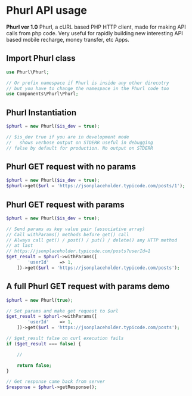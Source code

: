 # Phurl API usage

**Phurl ver 1.0**
Phurl, a cURL based PHP HTTP client, made for making API calls from php code.
Very useful for rapidly building new interesting API based mobile recharge, money transfer, etc Apps.

## Import Phurl class
```php
use Phurl\Phurl;

// Or prefix namespace if Phurl is inside any other direcotry
// but you have to change the namespace in the Phurl code too
use Components\Phurl\Phurl;
```

## Phurl Instantiation
```php
$phurl = new Phurl($is_dev = true);

// $is_dev true if you are in development mode
//   shows verbose output on STDERR useful in debugging
// false by default for production. No output on STDERR
```

## Phurl GET request with no params
```php
$phurl = new Phurl($is_dev = true);
$phurl->get($url = 'https://jsonplaceholder.typicode.com/posts/1');
```

## Phurl GET request with params
```php
$phurl = new Phurl($is_dev = true);

// Send params as key value pair (associative array)
// Call withParams() methods before get() call
// Always call get() / post() / put() / delete() any HTTP method
// at last
// https://jsonplaceholder.typicode.com/posts?userId=1
$get_result = $phurl->withParams([
		'userId'	=> 1,
	])->get($url = 'https://jsonplaceholder.typicode.com/posts');
```


## A full Phurl GET request with params demo
```php
$phurl = new Phurl(true);

// Set params and make get request to $url
$get_result = $phurl->withParams([
		'userId'	=> 1,
	])->get($url = 'https://jsonplaceholder.typicode.com/posts');

// $get_result false on curl execution fails
if ($get_result === false) {

	// 

	return false;
}

// Get response came back from server
$response = $phurl->getResponse();
```